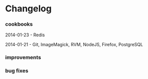 # Changelog

### cookbooks

2014-01-23 - Redis

2014-01-21 - Git, ImageMagick, RVM, NodeJS, Firefox, PostgreSQL

### improvements

### bug fixes
